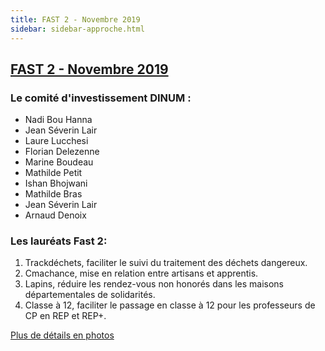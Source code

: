 ```yaml
---
title: FAST 2 - Novembre 2019 
sidebar: sidebar-approche.html
---
```


## [FAST 2 - Novembre 2019](https://blog.beta.gouv.fr/dinsic/2019/10/01/postulez-au-fonds-d-acceleration-des-startups-d-etat-2eme-edition/)

### **Le comité d'investissement DINUM :** ### 
- Nadi Bou Hanna
- Jean Séverin Lair
- Laure Lucchesi
- Florian Delezenne
- Marine Boudeau
- Mathilde Petit
- Ishan Bhojwani
- Mathilde Bras
- Jean Séverin Lair
- Arnaud Denoix

### **Les lauréats Fast 2:** ###
1. Trackdéchets, faciliter le suivi du traitement des déchets dangereux.
2. Cmachance, mise en relation entre artisans et apprentis. 
3. Lapins, réduire les rendez-vous non honorés dans les maisons départementales de solidarités.
4. Classe à 12, faciliter le passage en classe à 12 pour les professeurs de CP en REP et REP+.

[Plus de détails en photos](https://blog.beta.gouv.fr/general/2019/12/03/le-fast-2e-edition-a-ses-laureats/) 
